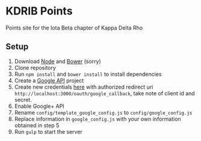 # KDRIB Points
Points site for the Iota Beta chapter of Kappa Delta Rho

## Setup
1. Download [Node](https://nodejs.org/en/) and [Bower](http://bower.io/) (sorry)
2. Clone repository
3. Run `npm install` and `bower install` to install dependencies
4. Create a [Google API](https://console.developers.google.com/apis/library) project
5. Create new credentials [here](https://console.developers.google.com/apis/credentials) with authorized redirect uri `http://localhost:3000/oauth/google_callback`, take note of client id and secret.
6. Enable Google+ API
7. Rename `config/template_google_config.js` to `config/google_config.js`
8. Replace information in `google_config.js` with your own information obtained in step 5
9. Run `gulp` to start the server
